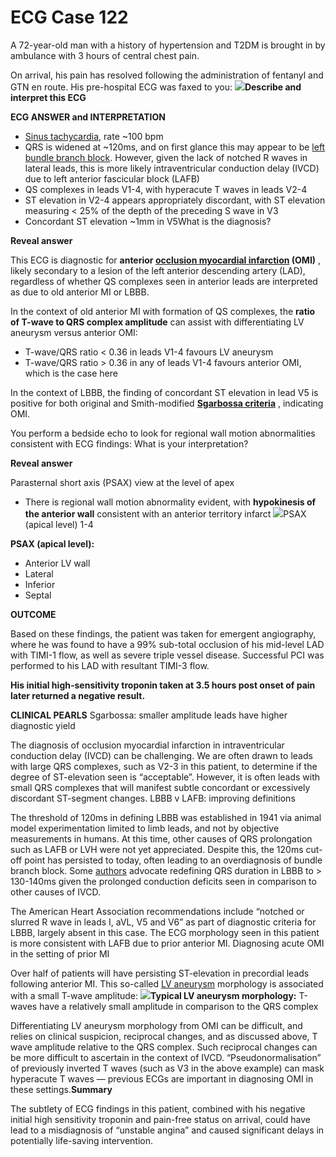 # ECG Case 122


A 72-year-old man with a history of hypertension and T2DM is brought in by ambulance with 3 hours of central chest pain. 


On arrival, his pain has resolved following the administration of fentanyl and GTN en route. His pre-hospital ECG was faxed to you:
![](https://litfl.com/wp-content/uploads/2021/03/ECG-Sgarbossa-LITFL-001.jpg)**Describe and interpret this ECG** 

**ECG ANSWER and INTERPRETATION** 

- [Sinus tachycardia](https://litfl.com/sinus-tachycardia-ecg-library/), rate ~100 bpm
- QRS is widened at ~120ms, and on first glance this may appear to be [left bundle branch block](https://litfl.com/left-bundle-branch-block-lbbb-ecg-library/). However, given the lack of notched R waves in lateral leads, this is more likely intraventricular conduction delay (IVCD) due to left anterior fascicular block (LAFB)
- QS complexes in leads V1-4, with hyperacute T waves in leads V2-4
- ST elevation in V2-4 appears appropriately discordant, with ST elevation measuring < 25% of the depth of the preceding S wave in V3
- Concordant ST elevation ~1mm in V5What is the diagnosis?

**Reveal answer** 


This ECG is diagnostic for **anterior [occlusion myocardial infarction](https://litfl.com/omi-replacing-the-stemi-misnomer/) (OMI)** , likely secondary to a lesion of the left anterior descending artery (LAD), regardless of whether QS complexes seen in anterior leads are interpreted as due to old anterior MI or LBBB.


In the context of old anterior MI with formation of QS complexes, the **ratio of T-wave to QRS complex amplitude**  can assist with differentiating LV aneurysm versus anterior OMI:

- T-wave/QRS ratio < 0.36 in leads V1-4 favours LV aneurysm
- T-wave/QRS ratio > 0.36 in any of leads V1-4 favours anterior OMI, which is the case here


In the context of LBBB, the finding of concordant ST elevation in lead V5 is positive for both original and Smith-modified **[Sgarbossa criteria](https://litfl.com/sgarbossa-criteria-ecg-library/)** , indicating OMI.


You perform a bedside echo to look for regional wall motion abnormalities consistent with ECG findings:
What is your interpretation?

**Reveal answer** 


Parasternal short axis (PSAX) view at the level of apex

- There is regional wall motion abnormality evident, with **hypokinesis of the anterior wall**  consistent with an anterior territory infarct
![](https://litfl.com/wp-content/uploads/2021/03/PSAX-Diagram.png)PSAX (apical level) 1-4



**PSAX (apical level):** 
- Anterior LV wall
- Lateral
- Inferior
- Septal

**OUTCOME** 


Based on these findings, the patient was taken for emergent angiography, where he was found to have a 99% sub-total occlusion of his mid-level LAD with TIMI-1 flow, as well as severe triple vessel disease. Successful PCI was performed to his LAD with resultant TIMI-3 flow.



**His initial high-sensitivity troponin taken at 3.5 hours post onset of pain later returned a negative result.** 

**CLINICAL PEARLS** 
Sgarbossa: smaller amplitude leads have higher diagnostic yield


The diagnosis of occlusion myocardial infarction in intraventricular conduction delay (IVCD) can be challenging. We are often drawn to leads with large QRS complexes, such as V2-3 in this patient, to determine if the degree of ST-elevation seen is “acceptable”. However, it is often leads with small QRS complexes that will manifest subtle concordant or excessively discordant ST-segment changes.
LBBB v LAFB: improving definitions


The threshold of 120ms in defining LBBB was established in 1941 via animal model experimentation limited to limb leads, and not by objective measurements in humans. At this time, other causes of QRS prolongation such as LAFB or LVH were not yet appreciated. Despite this, the 120ms cut-off point has persisted to today, often leading to an overdiagnosis of bundle branch block. Some [authors](https://www.sciencedirect.com/science/article/pii/S0002914910024215) advocate redefining QRS duration in LBBB to > 130-140ms given the prolonged conduction deficits seen in comparison to other causes of IVCD.


The American Heart Association recommendations include “notched or slurred R wave in leads I, aVL, V5 and V6” as part of diagnostic criteria for LBBB, largely absent in this case. The ECG morphology seen in this patient is more consistent with LAFB due to prior anterior MI. 
Diagnosing acute OMI in the setting of prior MI


Over half of patients will have persisting ST-elevation in precordial leads following anterior MI. This so-called [LV aneurysm](https://litfl.com/left-ventricular-aneursym-ecg-library/) morphology is associated with a small T-wave amplitude:
![](https://litfl.com/wp-content/uploads/2021/03/LV-aneurysm-V1-3.jpg)**Typical LV aneurysm morphology:**  T-waves have a relatively small amplitude in comparison to the QRS complex


Differentiating LV aneurysm morphology from OMI can be difficult, and relies on clinical suspicion, reciprocal changes, and as discussed above, T wave amplitude relative to the QRS complex. Such reciprocal changes can be more difficult to ascertain in the context of IVCD. “Pseudonormalisation” of previously inverted T waves (such as V3 in the above example) can mask hyperacute T waves — previous ECGs are important in diagnosing OMI in these settings.**Summary** 


The subtlety of ECG findings in this patient, combined with his negative initial high sensitivity troponin and pain-free status on arrival, could have lead to a misdiagnosis of “unstable angina” and caused significant delays in potentially life-saving intervention.

